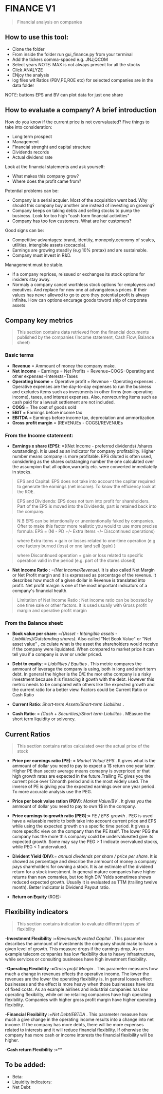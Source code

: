 # FINANCE V1

> Financial analysis on companies

## How to use this tool:
- Clone the folder
- From inside the folder run gui_finance.py from your terminal
- Add the tickers comma-spaced e.g. JNJ,QCOM
- Select years NOTE: MAX is not always present for all the stocks
- Click ANALYZE
- ENjoy the analysis
- log files wit Ratios (PBV,PE,ROE etc) for selected companies are in the data folder

NOTE: buttons EPS and BV can plot data for just one share

## How to evaluate a company? A brief introduction

How do you know if the current price is not overvaluated? Five things to take into consideration:
- Long term prospect
- Management
- Financial strenght and capital structure
- Dividends records
- Actual dividend rate

Look at the financial statements and ask yourself:
- What makes this company grow?
- Where does the profit came from?

Potential problems can be:
- Company is a serial acquier. Most of the acquisition went bad. Why should this company buy another one instead of investing on growing?
- Company keeps on taking debts and selling stocks to pump the business. Look for too high "cash form financial activities"
- Company has too few customers. What are her customers?

Good signs can be:
- Competitive advantages: brand, identity, monopoly,economy of scales, utilities, intengible assets (cocacola).
- Earnings are growing steadily (e.g 10% pretax) and are sustainable.
- Company must invest in R&D.

Management must be stable.
- If a company reprices, reissued or exchanges its stock options for insiders stay away.
- Normaly a company cancel worthless stock options for employees and exeutives. And replace for new one at advangateous prices. If their values has never allowed to go to zero they potential profit is always infinite. How can options encurage goods toword ship of corporate assets 


## Company key metrics

> This section contains data retrieved from the financial documents published by the companies (Income statement, Cash Flow, Balance sheet)

### Basic terms
- **Revenue** = Ammount of money the company make.
- **Net Income** = Earnings = Net Profits = Revenue−COGS−Operating and other expenses−Interests−Taxes
- **Operating Income** = Operative profit = Revenue - Operating expenses . Operative expenses are the day-to-day expenses to run the business and excludes items such as investments in other firms (non-operating income), taxes, and interest expenses. Also, nonrecurring items such as cash paid for a lawsuit settlement are not included.
- **COGS** = The cost of goods sold
- **EBIT** = Earnings before income tax
- **EBITDA** = Earnings before income tax, depreciation and ammortization.
- **Gross profit margin** = (REVENUEs - COGS)/REVENUEs
	
### From the Income statement:
- **Earnings x share (EPS)**: =((Net Income - preferred dividends) /shares outstanding). It is used as an indicator for company profitability. Higher number means company is more profitable. EPS diluted is often used, considering as the shares outstanging number the one calculated over the assumpion that all option,warranty etc. were converted immediatelly in stocks.
> EPS and Capital: EPS does not take into account the capitar required to generate the earnings (net income). To know the efficiency look at the ROE.

> EPS and Dividends: EPS does not turn into profit for shareholders. Part of the EPS is moved into the Dividends, part is retained back into the company.

> N.B EPS can be intentionally or unententionally faked by companies. Ofter to make this factor more realistic you would to use more precise formula: 
 EPS = (NI - PD +/- Extra Items +/- Discontinued operations)

> where Extra items = gain or losses related to one-time operation (e.g one factory burned (loss) or one land sell (gain) )

> where Discontinued operation = gain or loss related to specific operation valid in the period (e.g. part of the stores closed)

- **Net Income Ratio** : =*(Net Income/Revenue)*. It is also called Net Margin or Net Profit margin and it is expressed as percentage of the revenue. It describes how much of a given dollar in Revenue is translated into profit. Net profit margin is one of the most important indicators of a company's financial health.

> Limitation of Net Income Ratio : Net income ratio can be boosted by one time sale or other factors. It is used usually with Gross profit margin and operative profit margin

### From the Balance sheet:
- **Book value per share**: =*((Asset - Intangible assets - Liabilities)/Outstanding shares)*.  Also called "Net Book Value" or "Net asset value" , calculate what is the asset the shareholders would receive if the company were liquidated. When compared to market price it can tell you if a company is over or under priced.

- **Debt to equity**: = *Liabilities / Equities* . This metric compares the ammount of leverage the company is using, both in long and short term debt. In general the higher is the D/E the mor ethe company is a risky investment because it is financing it gowth with the debt. However this metric needs to be compared with others like the expected growth and the current ratio for a better view. Factors could be Current Ratio or Cash Ratio

- **Current Ratio**: *Short-term Assets/Short-term Liabilites* .  

- **Cash Ratio**: = *(Cash + Securities)/Short term Liabilites* . MEasure the short term liquidity or solvency.



## Current Ratios

> This section contains ratios calculated over the actual price of the stock

- **Price per earnings ratio (PE)**: = *Market Value/ EPS* . It gives what is the ammount of dollar you need to pay to expect a 1$ return one year later. HIgher PE than secotr average means comapny is overpriced or that high growth rates are expected in the future.Trailing PE gives you the current price over 12month period and is the most widely used.
The inverse of PE is giving you the expected earnings over one year period. To more accurate analysis use the PEG.

- **Price per book value ration (PBV)**: *Market Value/BV* . It gives you the ammount of dollar you need to pay to own 1$ in the company.

- **Price earnings to growth ratio (PEG)**:= *PE / EPS-growth* . PEG is used have a valueable metric to both take into account current price and EPS while using the expected growth on a specific time period. It gives a more specific view on the company than the PE itself. The lower PEG the company has the more this company could be undervalueated give its expected growth. Some may say the PEG > 1 indicate overvalued stocks, while PEG < 1 undervalued.

- **Divident Yield (DIV)**:= *annual dividends per share / price per share*.  It is showed as percentage and describe the ammount of money a company pays shareholders for owning a stock. It is an estimate of the dividend return for a stock investment. In general mature companies have higher returns than new comanies, but too high DIV Yelds sometimes shows reduced expected growth. Usually it is evaluated as TTM (trailing twelve month). Better indicator is Dividend Payout ratio.

- **Return on Equity** (ROE):

## Flexibility indicators

> This section contains indication to evaluate different types of flexibility

-**Investment Flexibility** :=*Revenues/Invested Capital* . This parameter describes the ammount of investments the company should make to have a given level of growth. This measure drops if the earnings drop. As en example telecom companies has low flexibility due to heavy infrastructure, while services or consulting busineses have high investment flexibility.

-**Operating Flexibility** :=*Gross profit Margin* . This parameter measures how much a change in revenues effects the operative income. The lower the revenues are the lower the operating flexibility is. In general losses effect businesses and the effect is more heavy when those businesses have lots of fixed costs. As an example airlines and industrial companies has low operating flexibility, while online retailing companies have high operating flexibility. Companies with higher gross profit margin have higher operating flexibility.

-**Financial Flexibility** :=*Net Debt/EBTDA* . This parameter measure how much a give change in the operating income results into a change into net income. If the company has more debts, there will be more expenses related to interests and it will reduce financial flexibility. If otherwise the company has more cash or income interests the financial flexibility will be higher.

-**Cash return Flexibility** :=**

## To be added:

- Beta:
- Liquidity indicators:
- Net Debt:




